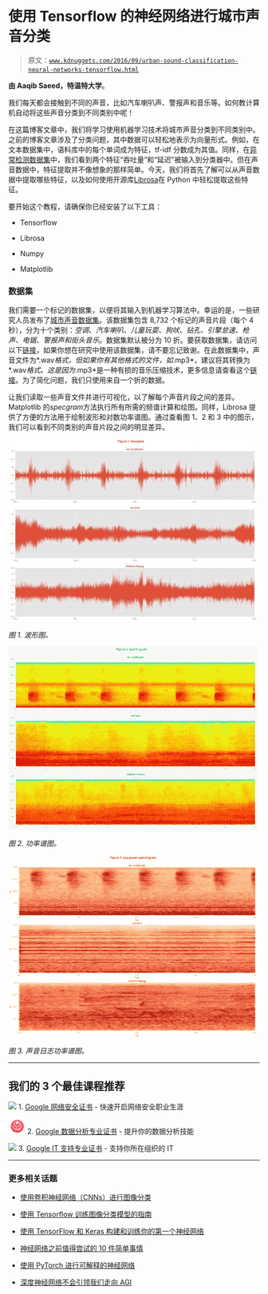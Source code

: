 # 使用 Tensorflow 的神经网络进行城市声音分类

> 原文：[`www.kdnuggets.com/2016/09/urban-sound-classification-neural-networks-tensorflow.html`](https://www.kdnuggets.com/2016/09/urban-sound-classification-neural-networks-tensorflow.html)

**由 Aaqib Saeed，特温特大学**。

我们每天都会接触到不同的声音，比如汽车喇叭声、警报声和音乐等。如何教计算机自动将这些声音分类到不同类别中呢！

在这篇博客文章中，我们将学习使用机器学习技术将城市声音分类到不同类别中。之前的博客文章涉及了分类问题，其中数据可以轻松地表示为向量形式。例如，在文本数据集中，语料库中的每个单词成为特征，tf-idf 分数成为其值。同样，在[异常检测数据集](http://aqibsaeed.github.io/2016-08-10-logistic-regression-tf/)中，我们看到两个特征“吞吐量”和“延迟”被输入到分类器中。但在声音数据中，特征提取并不像想象的那样简单。今天，我们将首先了解可以从声音数据中提取哪些特征，以及如何使用开源库[Librosa](http://librosa.github.io)在 Python 中轻松提取这些特征。

要开始这个教程，请确保你已经安装了以下工具：

+   Tensorflow

+   Librosa

+   Numpy

+   Matplotlib

### 数据集

我们需要一个标记的数据集，以便将其输入到机器学习算法中。幸运的是，一些研究人员发布了[城市声音数据集](https://serv.cusp.nyu.edu/projects/urbansounddataset/)。该数据集包含 8,732 个标记的声音片段（每个 4 秒），分为十个类别：*空调、汽车喇叭、儿童玩耍、狗吠、钻孔、引擎怠速、枪声、电锯、警报声和街头音乐*。数据集默认被分为 10 折。要获取数据集，请访问以下[链接](https://serv.cusp.nyu.edu/projects/urbansounddataset/urbansound8k.html)，如果你想在研究中使用该数据集，请不要忘记致谢。在此数据集中，声音文件为*.wav*格式，但如果你有其他格式的文件，如*.mp3*，建议将其转换为*.wav*格式。这是因为*.mp3*是一种有损的音乐压缩技术，更多信息请查看这个[链接](http://www.premiumbeat.com/blog/when-to-use-wav-files-when-to-use-mp3-files-what-is-the-difference-between-the-two-formats/)。为了简化问题，我们只使用来自一个折的数据。

让我们读取一些声音文件并进行可视化，以了解每个声音片段之间的差异。Matplotlib 的*specgram*方法执行所有所需的频谱计算和绘图。同样，Librosa 提供了方便的方法用于绘制波形和对数功率谱图。通过查看图 1、2 和 3 中的图示，我们可以看到不同类别的声音片段之间的明显差异。

![声音波形图](img/3daab059741ffd05668eb233443a168b.png)

*图 1\. 波形图。*

![谱图](img/b4b540855252b4999b51723f864ee42a.png)

*图 2\. 功率谱图。*

![声音日志功率谱图](img/28733c619718007d1c2f766578afec0a.png)

*图 3\. 声音日志功率谱图。*

* * *

## 我们的 3 个最佳课程推荐

![](img/0244c01ba9267c002ef39d4907e0b8fb.png) 1\. [Google 网络安全证书](https://www.kdnuggets.com/google-cybersecurity) - 快速开启网络安全职业生涯

![](img/e225c49c3c91745821c8c0368bf04711.png) 2\. [Google 数据分析专业证书](https://www.kdnuggets.com/google-data-analytics) - 提升你的数据分析技能

![](img/0244c01ba9267c002ef39d4907e0b8fb.png) 3\. [Google IT 支持专业证书](https://www.kdnuggets.com/google-itsupport) - 支持你所在组织的 IT

* * *

### 更多相关话题

+   [使用卷积神经网络（CNNs）进行图像分类](https://www.kdnuggets.com/2022/05/image-classification-convolutional-neural-networks-cnns.html)

+   [使用 Tensorflow 训练图像分类模型的指南](https://www.kdnuggets.com/2022/12/guide-train-image-classification-model-tensorflow.html)

+   [使用 TensorFlow 和 Keras 构建和训练你的第一个神经网络](https://www.kdnuggets.com/2023/05/building-training-first-neural-network-tensorflow-keras.html)

+   [神经网络之前值得尝试的 10 件简单事情](https://www.kdnuggets.com/2021/12/10-simple-things-try-neural-networks.html)

+   [使用 PyTorch 进行可解释的神经网络](https://www.kdnuggets.com/2022/01/interpretable-neural-networks-pytorch.html)

+   [深度神经网络不会引领我们走向 AGI](https://www.kdnuggets.com/2021/12/deep-neural-networks-not-toward-agi.html)
